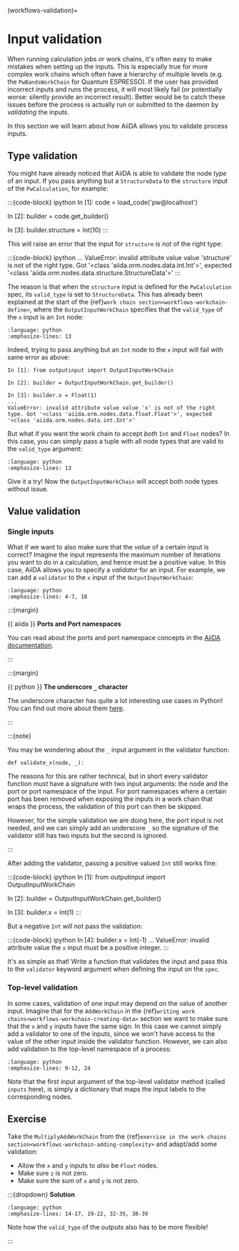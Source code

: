(workflows-validation)=

# Input validation

When running calculation jobs or work chains, it's often easy to make mistakes when setting up the inputs.
This is especially true for more complex work chains which often have a hierarchy of multiple levels (e.g. the `PwBandsWorkChain` for Quantum ESPRESSO).
If the user has provided incorrect inputs and runs the process, it will most likely fail (or potentially worse: silently provide an incorrect result).
Better would be to catch these issues before the process is actually run or submitted to the daemon by _validating_ the inputs.

In this section we will learn about how AiiDA allows you to validate process inputs.

## Type validation

You might have already noticed that AiiDA is able to validate the node _type_ of an input.
If you pass anything but a `StructureData` to the `structure` input of the `PwCalculation`, for example:

:::{code-block} ipython
In [1]: code = load_code('pw@localhost')

In [2]: builder = code.get_builder()

In [3]: builder.structure = Int(10)
:::

This will raise an error that the input for `structure` is not of the right type:

:::{code-block} ipython
...
ValueError: invalid attribute value value 'structure' is not of the right type.
Got '<class 'aiida.orm.nodes.data.int.Int'>', expected
'<class 'aiida.orm.nodes.data.structure.StructureData'>'
:::

The reason is that when the `structure` input is defined for the `PwCalculation` spec, its `valid_type` is set to `StructureData`.
This has already been explained at the start of the {ref}`work chain section<workflows-workchain-define>`, where the `OutputInputWorkChain` specifies that the `valid_type` of the `x` input is an `Int` node:

```{literalinclude} include/code/workchain/my_first_workchain_1_output_input.py
:language: python
:emphasize-lines: 13
```

Indeed, trying to pass anything but an `Int` node to the `x` input will fail with same error as above:

```{code-block} ipython
In [1]: from outputinput import OutputInputWorkChain

In [2]: builder = OutputInputWorkChain.get_builder()

In [3]: builder.x = Float(1)
...
ValueError: invalid attribute value value 'x' is not of the right type. Got '<class 'aiida.orm.nodes.data.float.Float'>', expected '<class 'aiida.orm.nodes.data.int.Int'>'
```

But what if you want the work chain to accept _both_ `Int` and `Float` nodes?
In this case, you can simply pass a tuple with all node types that are valid to the `valid_type` argument:

```{literalinclude} include/code/validation/float_int_output_input.py
:language: python
:emphasize-lines: 13
```

Give it a try!
Now the `OutputInputWorkChain` will accept both node types without issue.

## Value validation

### Single inputs

What if we want to also make sure that the _value_ of a certain input is correct?
Imagine the input represents the maximum number of iterations you want to do in a calculation, and hence must be a positive value.
In this case, AiiDA allows you to specify a _validator_ for an input.
For example, we can add a `validator` to the `x` input of the `OutputInputWorkChain`:

```{literalinclude} include/code/validation/validated_output_input.py
:language: python
:emphasize-lines: 4-7, 18
```


:::{margin}

{{ aiida }} **Ports and Port namespaces**

You can read about the ports and port namespace concepts in the [AiiDA documentation](https://aiida.readthedocs.io/projects/aiida-core/en/latest/topics/processes/usage.html?highlight=port#ports-and-port-namespaces).

:::

:::{margin}

{{ python }} **The underscore `_` character**

The underscore character has quite a lot interesting use cases in Python!
You can find out more about them [here](https://www.datacamp.com/tutorial/role-underscore-python).

:::

:::{note}

You may be wondering about the `_` input argument in the validator function:

```{code-block}
def validate_x(node, _):
```

The reasons for this are rather technical, but in short every validator function _must_ have a signature with two input arguments: the node and the port or port namespace of the input.
For port namespaces where a certain port has been removed when exposing the inputs in a work chain that wraps the process, the validation of this port can then be skipped.

However, for the simple validation we are doing here, the port input is not needed, and we can simply add an underscore `_` so the signature of the validator still has two inputs but the second is ignored.

:::

After adding the validator, passing a positive valued `Int` still works fine:

:::{code-block} ipython
In [1]: from outputinput import OutputInputWorkChain

In [2]: builder = OutputInputWorkChain.get_builder()

In [3]: builder.x = Int(1)
:::

But a negative `Int` will not pass the validation:

:::{code-block} ipython
In [4]: builder.x = Int(-1)
...
ValueError: invalid attribute value the `x` input must be a positive integer.
:::

It's as simple as that!
Write a function that validates the input and pass this to the `validator` keyword argument when defining the input on the `spec`.

### Top-level validation

In some cases, validation of one input may depend on the value of another input.
Imagine that for the `AddWorkChain` in the {ref}`writing work chains<workflows-workchain-creating-data>` section we want to make sure that the `x` and `y` inputs have the same sign.
In this case we cannot simply add a validator to one of the inputs, since we won't have access to the value of the other input inside the validator function.
However, we can also add validation to the top-level namespace of a process:

```{literalinclude} include/code/validation/validated_add_workchain.py
:language: python
:emphasize-lines: 9-12, 24
```

Note that the first input argument of the top-level validator method (called `inputs` here), is simply a dictionary that maps the input labels to the corresponding nodes.

## Exercise

Take the `MultiplyAddWorkChain` from the {ref}`exercise in the work chains section<workflows-workchain-adding-complexity>` and adapt/add some validation:

* Allow the `x` and `y` inputs to _also_ be `Float` nodes.
* Make sure `z` is not zero.
* Make sure the sum of `x` and `y` is not zero.

:::{dropdown} **Solution**

```{literalinclude} include/code/validation/validated_multiple_add.py
:language: python
:emphasize-lines: 14-17, 19-22, 32-35, 38-39
```

Note how the `valid_type` of the _outputs_ also has to be more flexible!

:::

